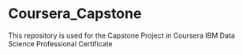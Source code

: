 # Coursera_Capstone
This repository is used for the Capstone Project in Coursera IBM Data Science Professional Certificate
